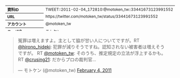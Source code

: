 <table style="font-size: 9pt; width: 610px; margin-bottom: 20px; height: 80px;">
<tbody>
    <tr>
        <th align=left>資料ID</th>
        <td align=left>TWEET::2011-02-04_172810:@motoken_tw::33441673123991552</td>
    </tr>
    <tr>
        <th align=left>URL</th>
        <td align=left>https://twitter.com/motoken_tw/status/33441673123991552</td>
    </tr>
    <tr>
        <th align=left>アカウント</th>
        <td align=left>@motoken_tw</td>
    </tr>
    <tr>
        <th align=left>ユーザ名</th>
        <td align=left>モトケン</td>
    </tr>
    <tr>
        <th align=left>ツイートの記録日時</th>
        <td align=left>created_at 2022-08-24_1356</td>
    </tr>
</tbody>
</table>
<blockquote class="twitter-tweet" data-width="450"  data-lang="ja"><p lang="ja" dir="ltr">冤罪は増えますよ。主として脇が甘い人についてですが。RT <a href="https://twitter.com/hirono_hideki?ref_src=twsrc%5Etfw">@hirono_hideki</a>: 犯罪が減りそうですね。認知されない被害者は増えそうですが。 RT <a href="https://twitter.com/motoken_tw?ref_src=twsrc%5Etfw">@motoken_tw</a>: そのうち、推定規定の立法が浮上するかも。RT <a href="https://twitter.com/crusing21?ref_src=twsrc%5Etfw">@crusing21</a>: だからプロの裁判官…</p>&mdash; モトケン (@motoken_tw) <a href="https://twitter.com/motoken_tw/status/33441673123991552?ref_src=twsrc%5Etfw">February 4, 2011</a></blockquote>
<script async src="https://platform.twitter.com/widgets.js" charset="utf-8"></script>


